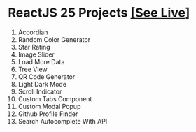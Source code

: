 # ReactJS 25 Projects [[See Live]](https://jimi-chhatrala.github.io/reactjs-25-projects/)

1. Accordian
2. Random Color Generator
3. Star Rating
4. Image Slider
5. Load More Data
6. Tree View
7. QR Code Generator
8. Light Dark Mode
9. Scroll Indicator
10. Custom Tabs Component
11. Custom Modal Popup
12. Github Profile Finder
13. Search Autocomplete With API

#
